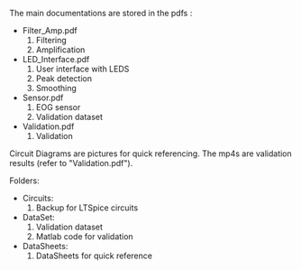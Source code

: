 The main documentations are stored in the pdfs : 
- Filter_Amp.pdf
    1. Filtering
    2. Amplification
- LED_Interface.pdf
    1. User interface with LEDS
    2. Peak detection
    3. Smoothing
- Sensor.pdf
    1. EOG sensor
    2. Validation dataset
- Validation.pdf
    1. Validation

Circuit Diagrams are pictures for quick referencing.
The mp4s are validation results (refer to "Validation.pdf").

Folders:
- Circuits:
    1. Backup for LTSpice circuits
- DataSet:
    1. Validation dataset
    2. Matlab code for validation
- DataSheets:
    1. DataSheets for quick reference
